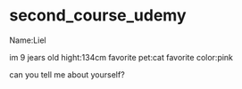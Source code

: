 # second_course_udemy

Name:Liel

im 9 jears old
 hight:134cm
favorite pet:cat
favorite color:pink

can you tell me about yourself?